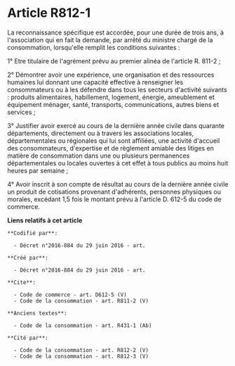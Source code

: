 # Article R812-1

La reconnaissance spécifique est accordée, pour une durée de trois ans, à l'association qui en fait la demande, par arrêté du
ministre chargé de la consommation, lorsqu'elle remplit les conditions suivantes : 

1° Etre titulaire de l'agrément prévu au premier alinéa de l'article R. 811-2 ; 

2° Démontrer avoir une expérience, une organisation et des ressources humaines lui donnant une capacité effective à
renseigner les consommateurs ou à les défendre dans tous les secteurs d'activité suivants : produits alimentaires,
habillement, logement, énergie, ameublement et équipement ménager, santé, transports, communications, autres biens et
services ; 

3° Justifier avoir exercé au cours de la dernière année civile dans quarante départements, directement ou à travers les
associations locales, départementales ou régionales qui lui sont affiliées, une activité d'accueil des consommateurs,
d'expertise et de règlement amiable des litiges en matière de consommation dans une ou plusieurs permanences départementales
ou locales ouvertes à cet effet à tous publics au moins huit heures par semaine ; 

4° Avoir inscrit à son compte de résultat au cours de la dernière année civile un produit de cotisations provenant
d'adhérents, personnes physiques ou morales, excédant 1,5 fois le montant prévu à l'article D. 612-5 du code de commerce.

**Liens relatifs à cet article**

	**Codifié par**:

	  - Décret n°2016-884 du 29 juin 2016 - art.

	**Créé par**:

	  - Décret n°2016-884 du 29 juin 2016 - art.

	**Cite**:

	  - Code de commerce - art. D612-5 (V)
	  - Code de la consommation - art. R811-2 (V)

	**Anciens textes**:

	  - Code de la consommation - art. R431-1 (Ab)

	**Cité par**:

	  - Code de la consommation - art. R812-2 (V)
	  - Code de la consommation - art. R812-3 (V)
